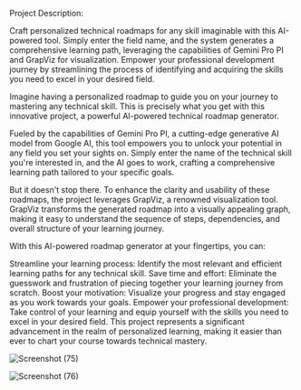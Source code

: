 Project Description:

Craft personalized technical roadmaps for any skill imaginable with this AI-powered tool. Simply enter the field name, and the system generates a comprehensive learning path, leveraging the capabilities of Gemini Pro PI and GrapViz for visualization.
Empower your professional development journey by streamlining the process of identifying and acquiring the skills you need to excel in your desired field.

Imagine having a personalized roadmap to guide you on your journey to mastering any technical skill. This is precisely what you get with this innovative project, a powerful AI-powered technical roadmap generator.

Fueled by the capabilities of Gemini Pro PI, a cutting-edge generative AI model from Google AI, this tool empowers you to unlock your potential in any field you set your sights on. Simply enter the name of the technical skill you're interested in, and the AI goes to work, crafting a comprehensive learning path tailored to your specific goals.

But it doesn't stop there. To enhance the clarity and usability of these roadmaps, the project leverages GrapViz, a renowned visualization tool. GrapViz transforms the generated roadmap into a visually appealing graph, making it easy to understand the sequence of steps, dependencies, and overall structure of your learning journey.

With this AI-powered roadmap generator at your fingertips, you can:

Streamline your learning process: Identify the most relevant and efficient learning paths for any technical skill.
Save time and effort: Eliminate the guesswork and frustration of piecing together your learning journey from scratch.
Boost your motivation: Visualize your progress and stay engaged as you work towards your goals.
Empower your professional development: Take control of your learning and equip yourself with the skills you need to excel in your desired field.
This project represents a significant advancement in the realm of personalized learning, making it easier than ever to chart your course towards technical mastery.


![Screenshot (75)](https://github.com/Shiva008/Roadmap-Generator-With-Gemini-pro/assets/91310677/b2415d8b-acdf-48aa-be86-6fafbc0165b8)

![Screenshot (76)](https://github.com/Shiva008/Roadmap-Generator-With-Gemini-pro/assets/91310677/033ceca3-6c68-4afa-a8e4-f8da74f5dc04)

